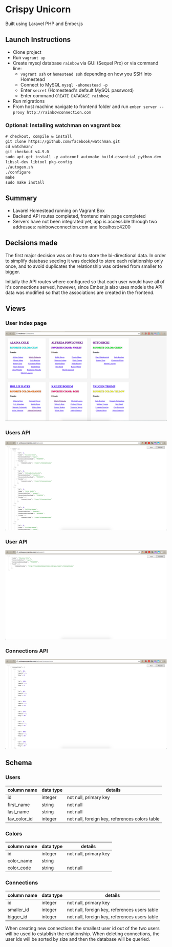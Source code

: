 # Crispy Unicorn
Built using Laravel PHP and Ember.js

## Launch Instructions
* Clone project
* Run `vagrant up`
* Create mysql database `rainbow` via GUI (Sequel Pro) or via command line:
  * `vagrant ssh` or `homestead ssh` depending on how you SSH into Homestead
  * Connect to MySQL `mysql -uhomestead -p`
  * Enter `secret` (Homestead's default MySQL password)
  * Enter command `CREATE DATABASE rainbow`;
* Run migrations
* From host machine navigate to frontend folder and run `ember server --proxy http://rainbowconnection.com`

### Optional: Installing watchman on vagrant box
```
# checkout, compile & install
git clone https://github.com/facebook/watchman.git
cd watchman/
git checkout v4.9.0
sudo apt-get install -y autoconf automake build-essential python-dev libssl-dev libtool pkg-config
./autogen.sh
./configure
make
sudo make install
```

## Summary
* Lavarel Homestead running on Vagrant Box
* Backend API routes completed, frontend main page completed
* Servers have not been integrated yet, app is accessible through two addresses: rainbowconnection.com and localhost:4200

## Decisions made
The first major decision was on how to store the bi-directional data. In order to simplify database seeding it was decided to store each relationship only once, and to avoid duplicates the relationship was ordered from smaller to bigger.

Initially the API routes where configured so that each user would have all of it's connections served, however, since Ember.js also uses models the API data was modified so that the associations are created in the frontend.

## Views
### User index page
![User index page](https://raw.githubusercontent.com/azuzunaga/crispy-unicorn/master/public/assets/users_view.png)

### Users API
![Users API](https://raw.githubusercontent.com/azuzunaga/crispy-unicorn/master/public/assets/users_api.png)

### User API
![User API](https://raw.githubusercontent.com/azuzunaga/crispy-unicorn/master/public/assets/user_api.png)

### Connections API
![User API](https://raw.githubusercontent.com/azuzunaga/crispy-unicorn/master/public/assets/connections_api.png)

###

## Schema
### Users
column name | data type | details
-|-|-
id | integer | not null, primary key
first_name | string | not null
last_name | string | not null
fav_color_id | integer | not null, foreign key, references colors table

### Colors
column name | data type | details
-|-|-
id | integer | not null, primary key
color_name | string |
color_code | string | not null

### Connections
column name | data type | details
-|-|-
id | integer | not null, primary key
smaller_id | integer | not null, foreign key, references users table
bigger_id | integer | not null, foreign key, references users table
When creating new connections the smallest user id out of the two users will be used to establish the relationship. When deleting connections, the user ids will be sorted by size and then the database will be queried.
